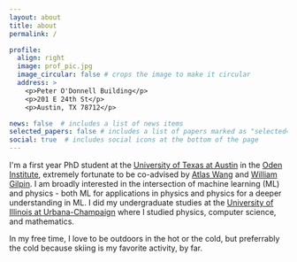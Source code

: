 ```yaml
---
layout: about
title: about
permalink: /

profile:
  align: right
  image: prof_pic.jpg
  image_circular: false # crops the image to make it circular
  address: >
    <p>Peter O'Donnell Building</p>
    <p>201 E 24th St</p>
    <p>Austin, TX 78712</p>

news: false  # includes a list of news items
selected_papers: false # includes a list of papers marked as "selected={true}"
social: true  # includes social icons at the bottom of the page
---
```


I'm a first year PhD student at the [University of Texas at Austin](https://www.utexas.edu/) in the [Oden Institute](https://oden.utexas.edu/), extremely fortunate to be co-advised by [Atlas Wang](https://vita-group.github.io/) and [William Gilpin](http://www.wgilpin.com/). I am broadly interested in the intersection of machine learning (ML) and physics - both ML for applications in physics and physics for a deeper understanding in ML. I did my undergraduate studies at the [University of Illinois at Urbana-Champaign](https://illinois.edu/) where I studied physics, computer science, and mathematics.

In my free time, I love to be outdoors in the hot or the cold, but preferrably the cold because skiing is my favorite activity, by far.

